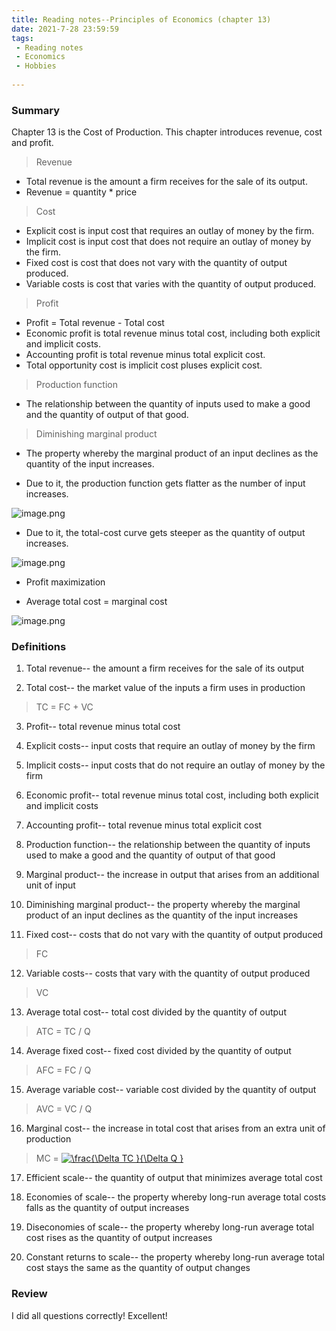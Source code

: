 ```yaml
---
title: Reading notes--Principles of Economics (chapter 13)
date: 2021-7-28 23:59:59
tags:
 - Reading notes
 - Economics
 - Hobbies
 
---
```


### Summary

Chapter 13 is the Cost of Production. This chapter introduces revenue, cost and profit.

> Revenue

* Total revenue is the amount a firm receives for the sale of its output.
* Revenue = quantity * price

> Cost

* Explicit cost is input cost that requires an outlay of money by the firm.
* Implicit cost is input cost that does not require an outlay of money by the firm.
* Fixed cost is cost that does not vary with the quantity of output produced.
* Variable costs is cost that varies with the quantity of output produced.

> Profit 

* Profit = Total revenue - Total cost
* Economic profit is total revenue minus total cost, including both explicit and implicit costs.
* Accounting profit is total revenue minus total explicit cost.
* Total opportunity cost is implicit cost pluses explicit cost.

> Production function

* The relationship between the quantity of inputs used to make a good and the quantity of output of that good.

> Diminishing marginal product 

* The property whereby the marginal product of an input declines as the quantity of the input increases.

* Due to it, the production function gets flatter as the number of input increases.

![image.png](https://i.loli.net/2021/07/28/df1SsRHgyJZajCr.png)

* Due to it, the total-cost curve gets steeper as the quantity of output increases.

![image.png](https://i.loli.net/2021/07/28/OhmKpoyqiLw6V1v.png)

* Profit maximization

* Average total cost = marginal cost

![image.png](https://i.loli.net/2021/07/28/SIznELUaAkb1yjl.png)

### Definitions

1. Total revenue-- the amount a firm receives for the sale of its output

2. Total cost-- the market value of the inputs a firm uses in production

> TC = FC + VC

3. Profit-- total revenue minus total cost

4. Explicit costs-- input costs that require an outlay of money by the firm

5. Implicit costs-- input costs that do not require an outlay of money by the firm

6. Economic profit-- total revenue minus total cost, including both explicit and implicit costs

7. Accounting profit-- total revenue minus total explicit cost

8. Production function-- the relationship between the quantity of inputs used to make a good and the quantity of output of that good

9. Marginal product-- the increase in output that arises from an additional unit of input

10. Diminishing marginal product-- the property whereby the marginal product of an input declines as the quantity of the input increases

11. Fixed cost-- costs that do not vary with the quantity of output produced

> FC

12. Variable costs-- costs that vary with the quantity of output produced

> VC

13. Average total cost-- total cost divided by the quantity of output

> ATC = TC / Q

14. Average fixed cost-- fixed cost divided by the quantity of output

> AFC = FC / Q

15. Average variable cost-- variable cost divided by the quantity of output

> AVC = VC / Q

16. Marginal cost-- the increase in total cost that arises from an extra unit of production

> MC =  <a href="https://www.codecogs.com/eqnedit.php?latex=\frac{\Delta&space;TC&space;}{\Delta&space;Q&space;}" target="_blank"><img src="https://latex.codecogs.com/gif.latex?\frac{\Delta&space;TC&space;}{\Delta&space;Q&space;}" title="\frac{\Delta TC }{\Delta Q }" /></a>

17. Efficient scale-- the quantity of output that minimizes average total cost

18. Economies of scale-- the property whereby long-run average total costs falls as the quantity of output increases

19. Diseconomies of scale-- the property whereby long-run average total cost rises as the quantity of output increases

20. Constant returns to scale-- the property whereby long-run average total cost stays the same as the quantity of output changes

### Review

I did all questions correctly! Excellent!
